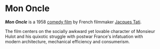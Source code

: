 # Mon Oncle

_**Mon Oncle**_ is a 1958 [comedy film](https://en.wikipedia.org/wiki/Comedy_film) by French filmmaker [Jacques Tati](https://en.wikipedia.org/wiki/Jacques_Tati).

The film centers on the socially awkward yet lovable character of Monsieur Hulot and his quixotic struggle with postwar France's infatuation with modern architecture, mechanical efficiency and consumerism.
